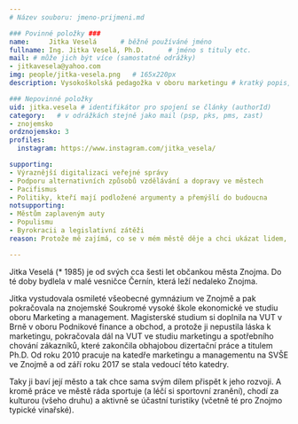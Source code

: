 ```yaml
---
# Název souboru: jmeno-prijmeni.md

### Povinné položky ###
name:     Jitka Veselá  	# běžně používáné jméno
fullname: Ing. Jitka Veselá, Ph.D.  	# jméno s tituly etc.
mail: # může jich být více (samostatné odrážky)
- jitkavesela@yahoo.com
img: people/jitka-vesela.png   # 165x220px
description: Vysokoškolská pedagožka v oboru marketingu # kratký popis, max 160 znaků

### Nepovinné položky
uid: jitka.vesela # identifikátor pro spojení se články (authorId)
category: 	# v odrážkách stejně jako mail (psp, pks, pms, zast)
- znojemsko
ordznojemsko: 3
profiles:
  instagram: https://www.instagram.com/jitka_vesela/

supporting:
- Výraznější digitalizaci veřejné správy
- Podporu alternativních způsobů vzdělávání a dopravy ve městech
- Pacifismus
- Politiky, kteří mají podložené argumenty a přemýšlí do budoucna
notsupporting:
- Městům zaplaveným auty
- Populismu
- Byrokracii a legislativní zátěži
reason: Protože mě zajímá, co se v mém městě děje a chci ukázat lidem, že jdou věci dělat i jinak, než jak se dělají.

---
```


Jitka Veselá (\* 1985) je od svých cca šesti let občankou města Znojma.
Do té doby bydlela v malé vesničce Černín, která leží nedaleko Znojma.

Jitka vystudovala osmileté všeobecné gymnázium ve Znojmě a pak
pokračovala na znojemské Soukromé vysoké škole ekonomické ve studiu
oboru Marketing a management. Magisterské studium si doplnila na VUT v
Brně v oboru Podnikové finance a obchod, a protože ji nepustila láska
k marketingu, pokračovala dál na VUT ve studiu marketingu a
spotřebního chování zákazníků, které zakončila obhajobou dizertační
práce a titulem Ph.D. Od roku 2010 pracuje na katedře marketingu a
managementu na SVŠE ve Znojmě a od září roku 2017 se stala vedoucí
této katedry.

Taky ji baví její město a tak chce sama svým dílem přispět k jeho
rozvoji. A kromě práce ve městě ráda sportuje (a léčí si sportovní
zranění), chodí za kulturou (všeho druhu) a aktivně se účastní
turistiky (včetně té pro Znojmo typické vinařské).
